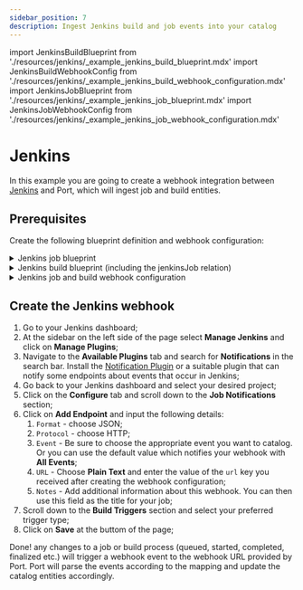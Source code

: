 ```yaml
---
sidebar_position: 7
description: Ingest Jenkins build and job events into your catalog
---
```


import JenkinsBuildBlueprint from './resources/jenkins/\_example_jenkins_build_blueprint.mdx'
import JenkinsBuildWebhookConfig from './resources/jenkins/\_example_jenkins_build_webhook_configuration.mdx'
import JenkinsJobBlueprint from './resources/jenkins/\_example_jenkins_job_blueprint.mdx'
import JenkinsJobWebhookConfig from './resources/jenkins/\_example_jenkins_job_webhook_configuration.mdx'

# Jenkins

In this example you are going to create a webhook integration between [Jenkins](https://www.jenkins.io/) and Port, which will ingest job and build entities.

## Prerequisites

Create the following blueprint definition and webhook configuration:

<details>
<summary>Jenkins job blueprint</summary>

<JenkinsJobBlueprint/>

</details>

<details>

<summary>Jenkins build blueprint (including the jenkinsJob relation)</summary>
<JenkinsBuildBlueprint/>

</details>

<details>

<summary>Jenkins job and build webhook configuration</summary>
<JenkinsBuildWebhookConfig/>

</details>

## Create the Jenkins webhook

1. Go to your Jenkins dashboard;
2. At the sidebar on the left side of the page select **Manage Jenkins** and click on **Manage Plugins**;
3. Navigate to the **Available Plugins** tab and search for **Notifications** in the search bar. Install the [Notification Plugin](https://plugins.jenkins.io/notification/) or a suitable plugin that can notify some endpoints about events that occur in Jenkins;
4. Go back to your Jenkins dashboard and select your desired project;
5. Click on the **Configure** tab and scroll down to the **Job Notifications** section;
6. Click on **Add Endpoint** and input the following details:
   1. `Format` - choose JSON;
   2. `Protocol` - choose HTTP;
   3. `Event` - Be sure to choose the appropriate event you want to catalog. Or you can use the default value which notifies your webhook with **All Events**;
   4. `URL` - Choose **Plain Text** and enter the value of the `url` key you received after creating the webhook configuration;
   5. `Notes` - Add additional information about this webhook. You can then use this field as the title for your job;
7. Scroll down to the **Build Triggers** section and select your preferred trigger type;
8. Click on **Save** at the buttom of the page;

Done! any changes to a job or build process (queued, started, completed, finalized etc.) will trigger a webhook event to the webhook URL provided by Port. Port will parse the events according to the mapping and update the catalog entities accordingly.
